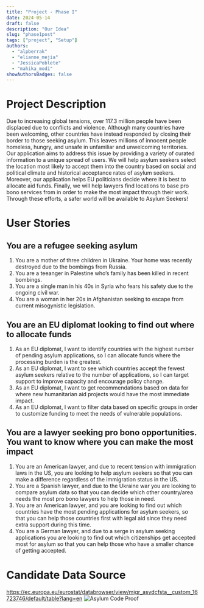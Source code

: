 ```yaml
---
title: "Project - Phase I"
date: 2024-05-14
draft: false
description: "Our Idea"
slug: "phase1post"
tags: ["project", "Setup"]
authors:
  - "alpberrak"
  - "elianne_mejia"
  - "JessicaPoblete"
  - "mahika_modi"
showAuthorsBadges: false
---
```


# Project Description
 Due to increasing global tensions, over 117.3 million people have been displaced due to conflicts and violence. Although many countries have been welcoming, other countries have instead responded by closing their border to those seeking asylum. This leaves millions of innocent people homeless, hungry, and unsafe in unfamiliar and unwelcoming territories. Our application aims to address this issue by providing a variety of curated information to a unique spread of users. We will help asylum seekers select the location most likely to accept them into the country based on social and political climate and historical acceptance rates of asylum seekers. Moreover, our application helps EU politicians decide where it is best to allocate aid funds. Finally, we will help lawyers find locations to base pro bono services from in order to make the most impact through their work. Through these efforts, a safer world will be available to Asylum Seekers!

 # User Stories
 ## You are a refugee seeking asylum 
 1. You are a mother of three children in Ukraine. Your home was recently destroyed due to the bombings from Russia.
 2. You are a teeanger in Palestine who’s family has been killed in recent bombings. 
 3. You are a single man in his 40s in Syria who fears his safety due to the ongoing civil war. 
 4. You are a woman in her 20s in Afghanistan seeking to escape from current misogynistic legislation. 

## You are an EU diplomat looking to find out where to allocate funds
 1. As an EU diplomat, I want to identify countries with the highest number of pending asylum applications, so I can allocate funds where the processing burden is the greatest. 
 2. As an EU diplomat, I want to see which countries accept the fewest asylum seekers relative to the number of applications, so I can target support to improve capacity and encourage policy change.
 3. As an EU diplomat, I want to get recommendations based on data for where new humanitarian aid projects would have the most immediate impact.
 4. As an EU diplomat, I want to filter data based on specific groups in order to customize funding to meet the needs of vulnerable populations.


 ## You are a lawyer seeking pro bono opportunities. You want to know where you can make the most impact
 1. You are an American lawyer, and due to recent tension with immigration laws in the US, you are looking to help asylum seekers so that you can make a difference regardless of the immigration status in the US.
 2. You are a Spanish lawyer, and due to the Ukraine war you are looking to compare asylum data so that you can decide which other country/area needs the most pro bono lawyers to help those in need.
 3. You are an American lawyer, and you are looking to find out which countries have the most pending applications for asylum seekers, so that you can help those countries first with legal aid since they need extra support during this time.
 4. You are a German lawyer, and due to a serge in asylum seeking applications you are looking to find out which citizenships get accepted most for asylum so that you can help those who have a smaller chance of getting accepted.

 # Candidate Data Source
 <https://ec.europa.eu/eurostat/databrowser/view/migr_asydcfsta__custom_16723746/default/table?lang=en> 
 ![Asylum Code Proof](/Asylum_code.png)
